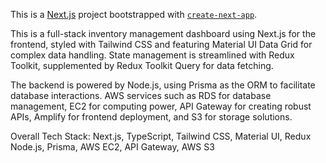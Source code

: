 This is a [Next.js](https://nextjs.org/) project bootstrapped with [`create-next-app`](https://github.com/vercel/next.js/tree/canary/packages/create-next-app).

This is a full-stack inventory management dashboard using Next.js for the frontend, styled with Tailwind CSS and featuring Material UI Data Grid for complex data handling. State management is streamlined with Redux Toolkit, supplemented by Redux Toolkit Query for data fetching.

The backend is powered by Node.js, using Prisma as the ORM to facilitate database interactions. AWS services such as RDS for database management, EC2 for computing power, API Gateway for creating robust APIs, Amplify for frontend deployment, and S3 for storage solutions.

Overall Tech Stack: 
Next.js, TypeScript, Tailwind CSS, Material UI, Redux
Node.js, Prisma, AWS EC2, API Gateway, AWS S3
